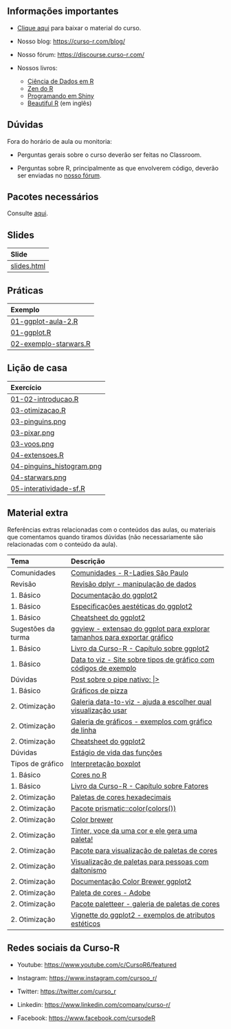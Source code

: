 
<!-- README.md is generated from README.Rmd. Please edit that file -->

## Informações importantes

- [Clique
  aqui](https://curso-r.github.io/202303-visualizacao/materiais/material_do_curso.zip)
  para baixar o material do curso.

- Nosso blog: <https://curso-r.com/blog/>

- Nosso fórum: <https://discourse.curso-r.com/>

- Nossos livros:

  - [Ciência de Dados em R](https://livro.curso-r.com/)
  - [Zen do R](https://curso-r.github.io/zen-do-r/)
  - [Programando em Shiny](https://programando-em-shiny.curso-r.com/)
  - [Beautiful R](https://curso-r.github.io/beautiful-r/) (em inglês)

## Dúvidas

Fora do horário de aula ou monitoria:

- Perguntas gerais sobre o curso deverão ser feitas no Classroom.

- Perguntas sobre R, principalmente as que envolverem código, deverão
  ser enviadas no [nosso fórum](https://discourse.curso-r.com/).

## Pacotes necessários

Consulte
[aqui](https://github.com/curso-r/main-visualizacao#pacotes-necess%C3%A1rios).

## Slides

| Slide                                                                                     |
|:------------------------------------------------------------------------------------------|
| [slides.html](https://curso-r.github.io/202303-visualizacao/materiais/slides/slides.html) |

## Práticas

| Exemplo                                                                                               |
|:------------------------------------------------------------------------------------------------------|
| [01-ggplot-aula-2.R](https://curso-r.github.io/202303-visualizacao/praticas/01-ggplot-aula-2.R)       |
| [01-ggplot.R](https://curso-r.github.io/202303-visualizacao/praticas/01-ggplot.R)                     |
| [02-exemplo-starwars.R](https://curso-r.github.io/202303-visualizacao/praticas/02-exemplo-starwars.R) |

## Lição de casa

| Exercício                                                                                                                 |
|:--------------------------------------------------------------------------------------------------------------------------|
| [01-02-introducao.R](https://curso-r.github.io/202303-visualizacao/materiais/exercicios/01-02-introducao.R)               |
| [03-otimizacao.R](https://curso-r.github.io/202303-visualizacao/materiais/exercicios/03-otimizacao.R)                     |
| [03-pinguins.png](https://curso-r.github.io/202303-visualizacao/materiais/exercicios/03-pinguins.png)                     |
| [03-pixar.png](https://curso-r.github.io/202303-visualizacao/materiais/exercicios/03-pixar.png)                           |
| [03-voos.png](https://curso-r.github.io/202303-visualizacao/materiais/exercicios/03-voos.png)                             |
| [04-extensoes.R](https://curso-r.github.io/202303-visualizacao/materiais/exercicios/04-extensoes.R)                       |
| [04-pinguins_histogram.png](https://curso-r.github.io/202303-visualizacao/materiais/exercicios/04-pinguins_histogram.png) |
| [04-starwars.png](https://curso-r.github.io/202303-visualizacao/materiais/exercicios/04-starwars.png)                     |
| [05-interatividade-sf.R](https://curso-r.github.io/202303-visualizacao/materiais/exercicios/05-interatividade-sf.R)       |

## Material extra

Referências extras relacionadas com o conteúdos das aulas, ou materiais
que comentamos quando tiramos dúvidas (não necessariamente são
relacionadas com o conteúdo da aula).

| Tema               | Descrição                                                                                                                             |
|:-------------------|:--------------------------------------------------------------------------------------------------------------------------------------|
| Comunidades        | [Comunidades - R-Ladies São Paulo](https://rladies-sp.org/posts/2023-01-evento-oficina-intro-R/)                                      |
| Revisão            | [Revisão dplyr - manipulação de dados](https://livro.curso-r.com/7-2-dplyr.html)                                                      |
| 1\. Básico         | [Documentação do ggplot2](https://ggplot2.tidyverse.org/reference/index.html)                                                         |
| 1\. Básico         | [Especificações aestéticas do ggplot2](https://ggplot2.tidyverse.org/articles/ggplot2-specs.html)                                     |
| 1\. Básico         | [Cheatsheet do ggplot2](https://github.com/rstudio/cheatsheets/blob/main/data-visualization-2.1.pdf)                                  |
| Sugestões da turma | [ggview - extensao do ggplot para explorar tamanhos para exportar gráfico](https://github.com/idmn/ggview)                            |
| 1\. Básico         | [Livro da Curso-R - Capítulo sobre ggplot2](https://livro.curso-r.com/8-1-o-pacote-ggplot2.html)                                      |
| 1\. Básico         | [Data to viz - Site sobre tipos de gráfico com códigos de exemplo](https://www.data-to-viz.com/)                                      |
| Dúvidas            | [Post sobre o pipe nativo: \|\>](https://beamilz.com/posts/2021-05-18-experimentando-o-r-410/pt/index.html)                           |
| 1\. Básico         | [Gráficos de pizza](https://forum.abj.org.br/t/graficos-de-pizza-sao-ruins/41)                                                        |
| 2\. Otimização     | [Galeria data-to-viz - ajuda a escolher qual visualização usar](https://www.data-to-viz.com/)                                         |
| 2\. Otimização     | [Galeria de gráficos - exemplos com gráfico de linha](https://r-graph-gallery.com/line-plot)                                          |
| 2\. Otimização     | [Cheatsheet do ggplot2](https://raw.githubusercontent.com/rstudio/cheatsheets/main/data-visualization.pdf)                            |
| Dúvidas            | [Estágio de vida das funções](https://lifecycle.r-lib.org/articles/stages.html)                                                       |
| Tipos de gráfico   | [Interpretação boxplot](https://fernandafperes.com.br/blog/interpretacao-boxplot/)                                                    |
| 1\. Básico         | [Cores no R](http://www.stat.columbia.edu/~tzheng/files/Rcolor.pdf)                                                                   |
| 1\. Básico         | [Livro da Curso-R - Capítulo sobre Fatores](https://livro.curso-r.com/7-6-forcats.html)                                               |
| 2\. Otimização     | [Paletas de cores hexadecimais](https://coolors.co/generate)                                                                          |
| 2\. Otimização     | [Pacote prismatic::color(colors())](https://emilhvitfeldt.github.io/prismatic/)                                                       |
| 2\. Otimização     | [Color brewer](https://colorbrewer2.org/#type=sequential&scheme=BuGn&n=3)                                                             |
| 2\. Otimização     | [Tinter, voce da uma cor e ele gera uma paleta!](https://github.com/sebdalgarno/tinter)                                               |
| 2\. Otimização     | [Pacote para visualização de paletas de cores](https://github.com/EmilHvitfeldt/paletteer)                                            |
| 2\. Otimização     | [Visualização de paletas para pessoas com daltonismo](https://davidmathlogic.com/colorblind/#%23D81B60-%231E88E5-%23FFC107-%23004D40) |
| 2\. Otimização     | [Documentação Color Brewer ggplot2](https://ggplot2.tidyverse.org/reference/scale_brewer.html)                                        |
| 2\. Otimização     | [Paleta de cores - Adobe](https://color.adobe.com/pt/create/color-wheel)                                                              |
| 2\. Otimização     | [Pacote paletteer - galeria de paletas de cores](https://emilhvitfeldt.github.io/paletteer/)                                          |
| 2\. Otimização     | [Vignette do ggplot2 - exemplos de atributos estéticos](https://ggplot2.tidyverse.org/articles/ggplot2-specs.html)                    |

## Redes sociais da Curso-R

- Youtube: <https://www.youtube.com/c/CursoR6/featured>

- Instagram: <https://www.instagram.com/cursoo_r/>

- Twitter: <https://twitter.com/curso_r>

- Linkedin: <https://www.linkedin.com/company/curso-r/>

- Facebook: <https://www.facebook.com/cursodeR>

